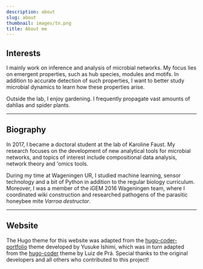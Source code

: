 ```yaml
---
description: about
slug: about
thumbnail: images/tn.png
title: About me
---
```

## Interests
I mainly work on inference and analysis of microbial networks. My focus lies on emergent properties, such as hub species, modules and motifs. In addition to accurate detection of such properties, I want to better study microbial dynamics to learn how these properties arise. 

Outside the lab, I enjoy gardening. I frequently propagate vast amounts of dahlias and spider plants.  

---------------------------

## Biography

In 2017, I became a doctoral student at the lab of Karoline Faust. My research focuses on the development of new analytical tools for microbial networks, and topics of interest include compositional data analysis, network theory and 'omics tools.

During my time at Wageningen UR, I studied machine learning, sensor technology and a bit of Python in addition to the regular biology curriculum. Moreover, I was a member of the iGEM 2016 Wageningen team, where I coordinated wiki construction and researched pathogens of the parasitic honeybee mite *Varroa destructor*. 

---------------------------

## Website

The Hugo theme for this website was adapted from the [hugo-coder-portfolio](https://github.com/naro143/hugo-coder-portfolio) theme developed by Yusuke Ishimi, which was in turn adapted from the [hugo-coder](https://github.com/luizdepra/hugo-coder) theme by Luiz de Prá. Special thanks to the original developers and all others who contributed to this project!

